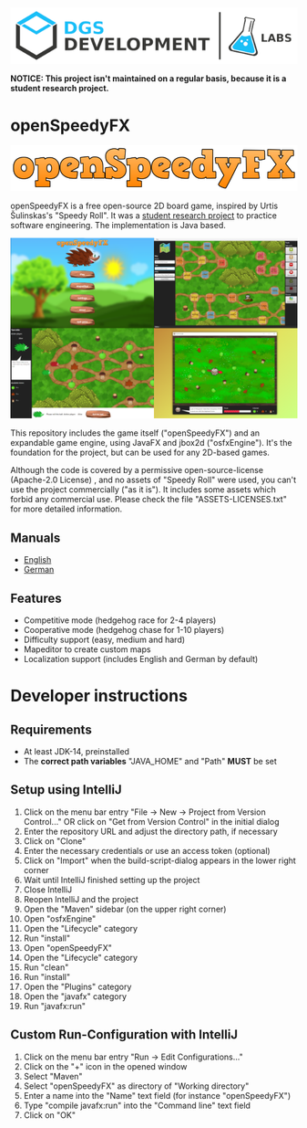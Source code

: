 ![dgsLabsLogo](https://github.com/DGS-Development/openSpeedyFX/blob/main/docs/img/dgsLabsLogo.png?raw=true)

**NOTICE: This project isn't maintained on a regular basis, because it is a student research project.**

# openSpeedyFX
![openSpeedyFxLogo](https://github.com/DGS-Development/openSpeedyFX/blob/main/docs/img/openSpeedyFXLogo.png?raw=true)

openSpeedyFX is a free open-source 2D board game, inspired by Urtis Šulinskas's "Speedy Roll". It was a [student research project](https://informatik.hof-university.de/allgemein/openspeedyfx-2d-spieleentwicklung-im-3-semester/) to practice software engineering. The implementation is Java based.

![featuresPreview](https://github.com/DGS-Development/openSpeedyFX/blob/main/docs/img/featuresPreview.png?raw=true)

This repository includes the game itself ("openSpeedyFX") and an expandable game engine, using JavaFX and jbox2d ("osfxEngine"). It's the foundation for the project, but can be used for any 2D-based games. 

Although the code is covered by a permissive open-source-license (Apache-2.0 License) , and no assets of "Speedy Roll" were used, you can't use the project commercially ("as it is"). It includes some assets which forbid any commercial use.
Please check the file "ASSETS-LICENSES.txt" for more detailed information.

## Manuals

* [English](https://github.com/DGS-Development/openSpeedyFX/blob/main/docs/manuals/English-Manual.pdf?raw=true)
* [German](https://github.com/DGS-Development/openSpeedyFX/blob/main/docs/manuals/German-Manual.pdf?raw=true)

## Features

* Competitive mode (hedgehog race for 2-4 players)
* Cooperative mode (hedgehog chase for 1-10 players)
* Difficulty support (easy, medium and hard)
* Mapeditor to create custom maps
* Localization support (includes English and German by default)

# Developer instructions

## Requirements
- At least JDK-14, preinstalled
- The **correct path variables** "JAVA_HOME" and "Path" **MUST** be set

## Setup using IntelliJ
1. Click on the menu bar entry "File ->  New -> Project from Version Control..." OR click on "Get from Version Control" in the initial dialog
2. Enter the repository URL and adjust the directory path, if necessary
3. Click on "Clone"
4. Enter the necessary credentials or use an access token (optional)
5. Click on "Import" when the build-script-dialog appears in the lower right corner
6. Wait until IntelliJ finished setting up the project
7. Close IntelliJ
8. Reopen IntelliJ and the project
9. Open the "Maven" sidebar (on the upper right corner)
10. Open "osfxEngine"
11. Open the "Lifecycle" category
12. Run "install"
13. Open "openSpeedyFX"
14. Open the "Lifecycle" category
15. Run "clean"
16. Run "install"
17. Open the "Plugins" category
18. Open the "javafx" category
19. Run "javafx:run"

## Custom Run-Configuration with IntelliJ
1. Click on the menu bar entry "Run -> Edit Configurations..."
2. Click on the "+" icon in the opened window
3. Select "Maven"
4. Select "openSpeedyFX" as directory of "Working directory"
5. Enter a name into the "Name" text field (for instance "openSpeedyFX")
6. Type "compile javafx:run" into the "Command line" text field
7. Click on "OK"
